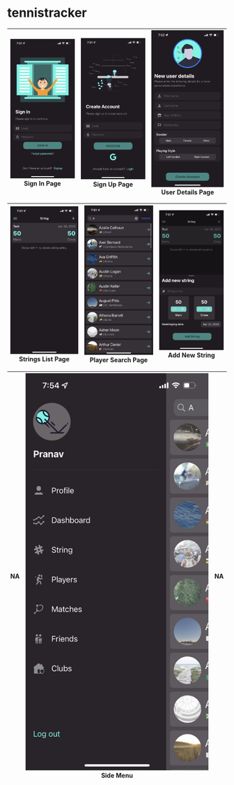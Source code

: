 # tennistracker
![alt text](https://github.com/pranavsuri4303/tennistracker/blob/master/media/SignIn.PNG) Sign In Page | ![alt text](https://github.com/pranavsuri4303/tennistracker/blob/master/media/SignUp.PNG) Sign Up Page | ![alt text](https://github.com/pranavsuri4303/tennistracker/blob/master/media/SignUp2.PNG) User Details Page
---|---|---

![alt text](https://github.com/pranavsuri4303/tennistracker/blob/master/media/StringsList.PNG) Strings List Page | ![alt text](https://github.com/pranavsuri4303/tennistracker/blob/master/media/PlayersSearch.PNG) Player Search Page| ![alt text](https://github.com/pranavsuri4303/tennistracker/blob/master/media/IMG_7353.PNG) Add New String
---|---|---

NA | ![alt text](https://github.com/pranavsuri4303/tennistracker/blob/master/media/SideMenu.PNG) Side Menu | NA
---|---|---
